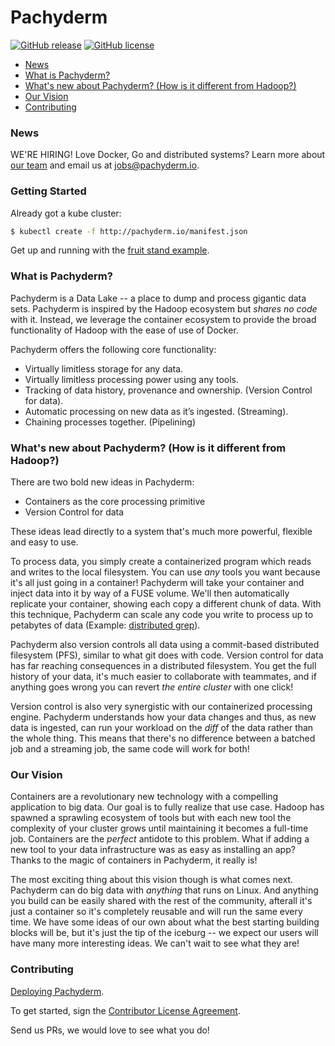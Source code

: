 # Pachyderm
[![GitHub release](https://img.shields.io/github/release/pachyderm/pachyderm.svg?style=flat-square)](https://github.com/pachyderm/pachyderm/releases)
[![GitHub license](https://img.shields.io/github/license/pachyderm/pachyderm.svg?style=flat-square)](https://github.com/pachyderm/pachyderm/blob/master/LICENSE)

* [News](#news)
* [What is Pachyderm?](#what-is-pachyderm)
* [What's new about Pachyderm? (How is it different from Hadoop?)](#-new-about-pachyderm-how-is-it-different-from-hadoop)
* [Our Vision](#our-vision)
* [Contributing](#contributing)

### News

WE'RE HIRING! Love Docker, Go and distributed systems? Learn more about [our team](http://www.pachyderm.io/jobs.html) and email us at jobs@pachyderm.io.

### Getting Started

Already got a kube cluster:

```sh
$ kubectl create -f http://pachyderm.io/manifest.json
```

Get up and running with the [fruit stand example](https://github.com/pachyderm/pachyderm/blob/master/examples/fruit_stand/GUIDE.md).

### What is Pachyderm?

Pachyderm is a Data Lake -- a place to dump and process gigantic data sets.
Pachyderm is inspired by the Hadoop ecosystem but _shares no code_ with it.
Instead, we leverage the container ecosystem to provide the broad functionality
of Hadoop with the ease of use of Docker.

Pachyderm offers the following core functionality:

- Virtually limitless storage for any data.
- Virtually limitless processing power using any tools.
- Tracking of data history, provenance and ownership. (Version Control for data).
- Automatic processing on new data as it’s ingested. (Streaming).
- Chaining processes together. (Pipelining)

### What's new about Pachyderm? (How is it different from Hadoop?)

There are two bold new ideas in Pachyderm:

- Containers as the core processing primitive
- Version Control for data

These ideas lead directly to a system that's much more powerful, flexible and easy to use. 

To process data, you simply create a containerized program which reads and writes to the local filesystem. You can use _any_ tools you want because it's all just going in a container! Pachyderm will take your container and inject data into it by way of a FUSE volume. We'll then automatically replicate your container, showing each copy a different chunk of data. With this technique, Pachyderm can scale any code you write to process up to petabytes of data (Example: [distributed grep](https://github.com/pachyderm/pachyderm/examples/fruit_stand/GUIDE.md)).

Pachyderm also version controls all data using a commit-based distributed
filesystem (PFS), similar to what git does with code. Version control for data
has far reaching consequences in a distributed filesystem. You get the full
history of your data, it's much easier to collaborate with teammates, and if
anything goes wrong you can revert _the entire cluster_ with one click!

Version control is also very synergistic with our containerized processing
engine. Pachyderm understands how your data changes and thus, as new data
is ingested, can run your workload on the _diff_ of the data rather than the
whole thing. This means that there's no difference between a batched job and
a streaming job, the same code will work for both!

### Our Vision

Containers are a revolutionary new technology with a compelling application to
big data. Our goal is to fully realize that use case. Hadoop has spawned a
sprawling ecosystem of tools but with each new tool the complexity of your
cluster grows until maintaining it becomes a full-time job. Containers are the
_perfect_ antidote to this problem. What if adding a new tool to your data
infrastructure was as easy as installing an app? Thanks to the magic of
containers in Pachyderm, it really is!

The most exciting thing about this vision though is what comes next. Pachyderm
can do big data with _anything_ that runs on Linux. And anything you build can be
easily shared with the rest of the community, afterall it's just a
container so it's completely reusable and will run the same every time. We have some ideas of our own about what the best starting building blocks will be, but it's just the
tip of the iceburg -- we expect our users will have many more interesting ideas.
We can't wait to see what they are!

### Contributing

[Deploying Pachyderm](https://github.com/pachyderm/pachyderm/blob/master/examples/grep/GUIDE.md#setup).

To get started, sign the [Contributor License Agreement](https://pachyderm.wufoo.com/forms/pachyderm-contributor-license-agreement).

Send us PRs, we would love to see what you do!

